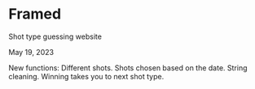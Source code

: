 # Framed
Shot type guessing website

May 19, 2023

New functions:
Different shots. Shots chosen based on the date. String cleaning. Winning takes you to next shot type. 
